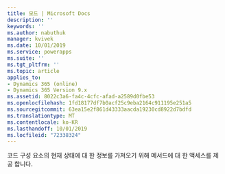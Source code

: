 ```yaml
---
title: 모드 | Microsoft Docs
description: ''
keywords: ''
ms.author: nabuthuk
manager: kvivek
ms.date: 10/01/2019
ms.service: powerapps
ms.suite: ''
ms.tgt_pltfrm: ''
ms.topic: article
applies_to:
- Dynamics 365 (online)
- Dynamics 365 Version 9.x
ms.assetid: 8022c3a6-fa4c-4cfc-afad-a2589d0fbe53
ms.openlocfilehash: 1fd18177df7b0acf25c9eba2164c911195e251a5
ms.sourcegitcommit: 63ea15e2f861d43333aacda19230cd8922d7bdfd
ms.translationtype: MT
ms.contentlocale: ko-KR
ms.lasthandoff: 10/01/2019
ms.locfileid: "72338324"
---
```

코드 구성 요소의 현재 상태에 대 한 정보를 가져오기 위해 메서드에 대 한 액세스를 제공 합니다. 
